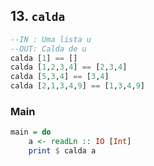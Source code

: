 ## 13. `calda`
```hs
--IN : Uma lista u
--OUT: Calda de u
calda [1] == []
calda [1,2,3,4] == [2,3,4]
calda [5,3,4] == [3,4]
calda [2,1,3,4,9] == [1,3,4,9]
```


<!--MAIN_BEGIN-->
### Main
```hs
main = do
    a <- readLn :: IO [Int]
    print $ calda a

```
<!--MAIN_END-->
